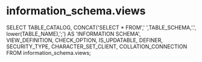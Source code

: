 # information_schema.views

SELECT 
    TABLE_CATALOG,
 CONCAT('SELECT * FROM',' ',TABLE_SCHEMA,'.',
lower(TABLE_NAME),';') AS 'INFORMATION SCHEMA',  
    VIEW_DEFINITION,
    CHECK_OPTION,
    IS_UPDATABLE,
    DEFINER,
    SECURITY_TYPE,
    CHARACTER_SET_CLIENT,
    COLLATION_CONNECTION
FROM
    information_schema.views;
